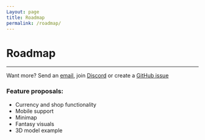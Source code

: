 ```yaml
---
Layout: page
title: Roadmap
permalink: /roadmap/
---
```


# Roadmap

***

Want more? Send an [email][mail], join [Discord][discord] or create a [GitHub issue][github-issue]

### Feature proposals:

* Currency and shop functionality
* Mobile support
* Minimap
* Fantasy visuals
* 3D model example

[mail]: mailto:gracesgamesbv@gmail.com
[discord]: https://discord.gg/CdBFgFzH
[github-issue]: https://github.com/GracesGames/BlockBreaker2DKit/issues
